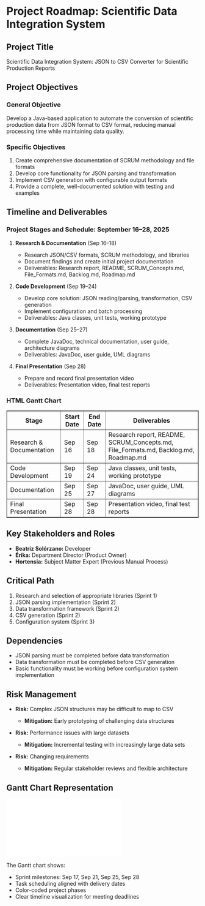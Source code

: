 # Project Roadmap: Scientific Data Integration System

## Project Title
Scientific Data Integration System: JSON to CSV Converter for Scientific Production Reports

## Project Objectives

### General Objective
Develop a Java-based application to automate the conversion of scientific production data from JSON format to CSV format, reducing manual processing time while maintaining data quality.

### Specific Objectives
1. Create comprehensive documentation of SCRUM methodology and file formats
2. Develop core functionality for JSON parsing and transformation
3. Implement CSV generation with configurable output formats
4. Provide a complete, well-documented solution with testing and examples

## Timeline and Deliverables

### Project Stages and Schedule: September 16–28, 2025

1. **Research & Documentation** (Sep 16–18)
   - Research JSON/CSV formats, SCRUM methodology, and libraries
   - Document findings and create initial project documentation
   - Deliverables: Research report, README, SCRUM_Concepts.md, File_Formats.md, Backlog.md, Roadmap.md

2. **Code Development** (Sep 19–24)
   - Develop core solution: JSON reading/parsing, transformation, CSV generation
   - Implement configuration and batch processing
   - Deliverables: Java classes, unit tests, working prototype

3. **Documentation** (Sep 25–27)
   - Complete JavaDoc, technical documentation, user guide, architecture diagrams
   - Deliverables: JavaDoc, user guide, UML diagrams

4. **Final Presentation** (Sep 28)
   - Prepare and record final presentation video
   - Deliverables: Presentation video, final test reports

### HTML Gantt Chart

<table border="1" cellpadding="4" cellspacing="0">
  <tr>
    <th>Stage</th>
    <th>Start Date</th>
    <th>End Date</th>
    <th>Deliverables</th>
  </tr>
  <tr>
    <td>Research & Documentation</td>
    <td>Sep 16</td>
    <td>Sep 18</td>
    <td>Research report, README, SCRUM_Concepts.md, File_Formats.md, Backlog.md, Roadmap.md</td>
  </tr>
  <tr>
    <td>Code Development</td>
    <td>Sep 19</td>
    <td>Sep 24</td>
    <td>Java classes, unit tests, working prototype</td>
  </tr>
  <tr>
    <td>Documentation</td>
    <td>Sep 25</td>
    <td>Sep 27</td>
    <td>JavaDoc, user guide, UML diagrams</td>
  </tr>
  <tr>
    <td>Final Presentation</td>
    <td>Sep 28</td>
    <td>Sep 28</td>
    <td>Presentation video, final test reports</td>
  </tr>
</table>

## Key Stakeholders and Roles
- **Beatriz Solórzano:** Developer
- **Érika:** Department Director (Product Owner)
- **Hortensia:** Subject Matter Expert (Previous Manual Process)

## Critical Path
1. Research and selection of appropriate libraries (Sprint 1)
2. JSON parsing implementation (Sprint 2)
3. Data transformation framework (Sprint 2)
4. CSV generation (Sprint 2)
5. Configuration system (Sprint 3)

## Dependencies
- JSON parsing must be completed before data transformation
- Data transformation must be completed before CSV generation
- Basic functionality must be working before configuration system implementation

## Risk Management
- **Risk:** Complex JSON structures may be difficult to map to CSV
  - **Mitigation:** Early prototyping of challenging data structures

- **Risk:** Performance issues with large datasets
  - **Mitigation:** Incremental testing with increasingly large data sets

- **Risk:** Changing requirements
  - **Mitigation:** Regular stakeholder reviews and flexible architecture

## Gantt Chart Representation

![Project Gantt Chart](ProjectGantt.html)

The Gantt chart shows:
- Sprint milestones: Sep 17, Sep 21, Sep 25, Sep 28
- Task scheduling aligned with delivery dates
- Color-coded project phases
- Clear timeline visualization for meeting deadlines

